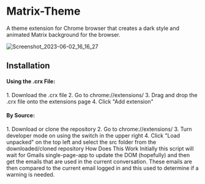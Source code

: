 # Matrix-Theme
A theme extension for Chrome browser that creates a dark style and animated Matrix background for the browser.

![Screenshot_2023-06-02_16_16_27](https://github.com/emnatkins/Matrix-Theme/assets/102804483/de53c75d-ecf0-4125-ae61-683a9f03cecd)


## Installation

#### Using the .crx File:
1\. Download the .crx file
2\. Go to chrome://extensions/
3\. Drag and drop the .crx file onto the extensions page
4\. Click "Add extension"

#### By Source:
1\. Download or clone the repository
2\. Go to chrome://extensions/
3\. Turn developer mode on using the switch in the upper right
4\. Click "Load unpacked" on the top left and select the src folder from the downloaded/cloned repository
How Does This Work
Initially this script will wait for Gmails single-page-app to update the DOM (hopefully) and then get the emails that are used in the current conversation. These emails are then compared to the current email logged in and this used to determine if a warning is needed.
